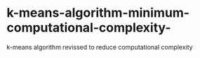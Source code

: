 # k-means-algorithm-minimum-computational-complexity-
k-means algorithm revissed to reduce computational complexity
